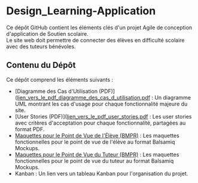 # Design_Learning-Application

Ce dépôt GitHub contient les éléments clés d'un projet Agile de conception d'application de Soutien scolaire.   
Le site web doit permettre de connecter des élèves en difficulté scolaire avec des tuteurs bénévoles.

## Contenu du Dépôt

Ce dépôt comprend les éléments suivants :

- [Diagramme des Cas d'Utilisation (PDF)]([lien_vers_le_pdf_diagramme_des_cas_d_utilisation.pdf](https://github.com/S0Imyr/Design_Learning-Application/blob/main/P3_01_Diagramme%20cas%20d'utilisation.pdf) : Un diagramme UML montrant les cas d'usage pour chaque fonctionnalité majeure du site.
- [User Stories (PDF)]([lien_vers_le_pdf_user_stories.pdf](https://github.com/S0Imyr/Design_Learning-Application/blob/main/P3_02_User%20Stories.pdf) : Les user stories avec critères d'acceptation pour chaque fonctionnalité, partagées au format PDF.
- [Maquettes pour le Point de Vue de l'Élève (BMPR)]([lien_vers_le_fichier_bmpr_maquettes_eleve.bmpr](https://github.com/S0Imyr/Design_Learning-Application/blob/main/P3_03_01_Maquettes%20El%C3%A8ve.bmpr)) : Les maquettes fonctionnelles pour le point de vue de l'élève au format Balsamiq Mockups.
- [Maquettes pour le Point de Vue du Tuteur (BMPR)]([lien_vers_le_fichier_bmpr_maquettes_tuteur.bmpr](https://github.com/S0Imyr/Design_Learning-Application/blob/main/P3_03_02_Maquettes%20Tuteur.bmpr)) : Les maquettes fonctionnelles pour le point de vue du tuteur au format Balsamiq Mockups.
- Kanban : Un lien vers un tableau Kanban pour l'organisation du projet.
